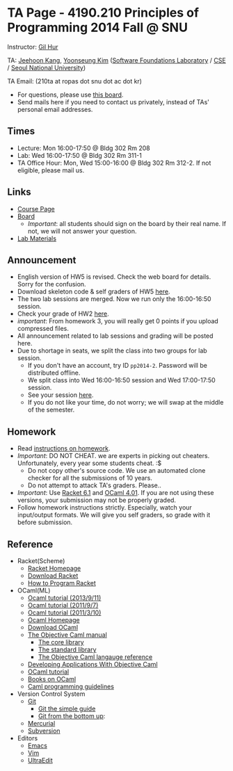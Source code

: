 # TA Page - 4190.210 Principles of Programming 2014 Fall @ SNU #

Instructor: [Gil Hur](http://sf.snu.ac.kr/gil.hur/)

TA: [Jeehoon Kang](http://sf.snu.ac.kr/jeehoon.kang/),
    [Yoonseung Kim](http://ropas.snu.ac.kr/~yskim/)
    ([Software Foundations Laboratory](http://sf.snu.ac.kr/)
    / [CSE](http://cse.snu.ac.kr)
    / [Seoul National University](http://www.snu.ac.kr))
    
TA Email: (210ta at ropas dot snu dot ac dot kr)
* For questions, please use [this board](https://ropas.snu.ac.kr/phpbb/viewforum.php?f=33).
* Send mails here if you need to contact us privately, instead of TAs' personal email addresses.

## Times ##

* Lecture: Mon 16:00-17:50 @ Bldg 302 Rm 208
* Lab: Wed 16:00-17:50 @ Bldg 302 Rm 311-1
* TA Office Hour: Mon, Wed 15:00-16:00 @ Bldg 302 Rm 312-2. If not eligible, please mail us.

## Links ##

* [Course Page](http://sf.snu.ac.kr/gil.hur/4190.210/14/)
* [Board](https://ropas.snu.ac.kr/phpbb/viewforum.php?f=33)
  + *Important*: all students should sign on the board by their real name. If not, we will not answer your question.
* [Lab Materials](/lab)

## Announcement ##
* English version of HW5 is revised. Check the web board for details. Sorry for the confusion.
* Download skeleton code & self graders of HW5 [here](homeworks/pp_hw5.zip).
* The two lab sessions are merged. Now we run only the 16:00-16:50 session.
* Check your grade of HW2 [here](https://ropas.snu.ac.kr/phpbb/viewtopic.php?t=4440).
* *important*: From homework 3, you will really get 0 points if you upload compressed files.
* All announcement related to lab sessions and grading will be posted here.
* Due to shortage in seats, we split the class into two groups for lab session.
  + If you don't have an account, try ID `pp2014-2`. Password will be distributed offline.
  + We split class into Wed 16:00-16:50 session and Wed 17:00-17:50 session.
  + See your session [here](https://docs.google.com/spreadsheets/d/1ENqRc62VRQki8bQtWx3dllMzXuzAJydKve2JyxGZLwQ/edit?usp=sharing).
  + If you do not like your time, do not worry; we will swap at the middle of the semester.

## Homework ##
* Read [instructions on homework](homeworks/instr-hw.md).
* *Important*: DO NOT CHEAT. we are experts in picking out cheaters. Unfortunately, every year some students cheat. :$
  + Do not copy other's source code. We use an automated clone checker for all the submissions of 10 years.
  + Do not attempt to attack TA's graders. Please..
* *Important*: Use [Racket 6.1](http://download.racket-lang.org) and [OCaml 4.01](http://ocaml.org/docs/install.html). If you are not using these versions, your submission may not be properly graded.
* Follow homework instructions strictly. Especially, watch your input/output formats. We will give you self graders, so grade with it before submission.

## Reference ##

* Racket(Scheme)
  + [Racket Homepage](http://racket-lang.org)
  + [Download Racket](http://racket-lang.org/download/)
  + [How to Program Racket](http://www.ccs.neu.edu/home/matthias/Style/style/)
* OCaml(ML)
  + [Ocaml tutorial (2013/9/11)](http://ropas.snu.ac.kr/~ta/4190.310/13/ocaml_tutorial13f.pdf)
  + [Ocaml tutorial (2011/9/7)](http://ropas.snu.ac.kr/~ta/4190.310/11f/ocaml_tutorial11f.pdf)
  + [Ocaml tutorial (2011/3/10)](http://ropas.snu.ac.kr/~ta/4190.310/11f/ocaml_tutorial11s.pdf)
  + [Ocaml Homepage](http://caml.inria.fr/)
  + [Download OCaml](http://caml.inria.fr/download.en.html)
  + [The Objective Caml manual](http://caml.inria.fr/pub/docs/manual-ocaml/index.html)
    - [The core library](http://caml.inria.fr/pub/docs/manual-ocaml/manual033.html)
    - [The standard library](http://caml.inria.fr/pub/docs/manual-ocaml/manual034.html)
    - [The Objective Caml langauge reference](http://caml.inria.fr/pub/docs/manual-ocaml/language.html)
  + [Developing Applications With Objective Caml](http://caml.inria.fr/pub/docs/oreilly-book/index.html)
  + [OCaml tutorial](http://ocaml.org/tutorials/)
  + [Books on OCaml](http://ocaml.org/books.html)
  + [Caml programming guidelines](http://caml.inria.fr/resources/doc/guides/guidelines.en.html)
* Version Control System
  + [Git](http://www.git-scm.com)
    - [Git the simple guide](http://rogerdudler.github.io/git-guide/index.html)
    - [Git from the bottom up](https://www.google.co.kr/search?client=safari&rls=en&q=git+from+bottom+up&ie=UTF-8&oe=UTF-8&gws_rd=cr&ei=06ckUqKJGYXAkAX1jYAw):
  + [Mercurial](http://mercurial.selenic.com)
  + [Subversion](http://subversion.tigris.org)
* Editors
  + [Emacs](http://www.gnu.org/s/emacs/)
  + [Vim](http://www.vim.org)
  + [UltraEdit](http://www.ultraedit.com)
